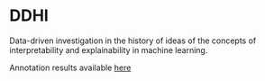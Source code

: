 # DDHI
Data-driven investigation in the history of ideas of the concepts of interpretability and explainability in machine learning.

Annotation results available [here](https://docs.google.com/spreadsheets/d/1DTesA8C8_BTgcMLVt-PdxaPM8CduxOm-HWFxed5l7ro/edit?usp=sharing)
